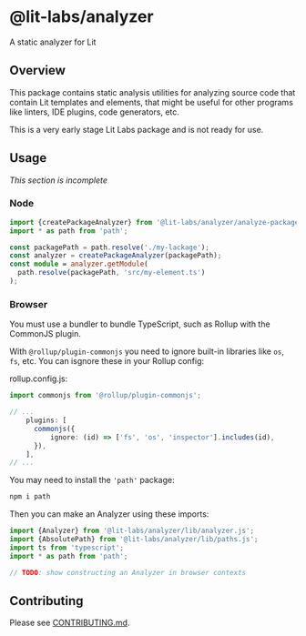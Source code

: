 # @lit-labs/analyzer

A static analyzer for Lit

## Overview

This package contains static analysis utilities for analyzing source code that contain Lit templates and elements, that might be useful for other programs like linters, IDE plugins, code generators, etc.

This is a very early stage Lit Labs package and is not ready for use.

## Usage

_This section is incomplete_

### Node

```ts
import {createPackageAnalyzer} from '@lit-labs/analyzer/analyze-package.js';
import * as path from 'path';

const packagePath = path.resolve('./my-lackage');
const analyzer = createPackageAnalyzer(packagePath);
const module = analyzer.getModule(
  path.resolve(packagePath, 'src/my-element.ts')
);
```

### Browser

You must use a bundler to bundle TypeScript, such as Rollup with the CommonJS plugin.

With `@rollup/plugin-commonjs` you need to ignore built-in libraries like `os`, `fs`, etc. You can isgnore these in your Rollup config:

rollup.config.js:

```ts
import commonjs from '@rollup/plugin-commonjs';

// ...
    plugins: [
      commonjs({
          ignore: (id) => ['fs', 'os', 'inspector'].includes(id),
      }),
    ],
// ...
```

You may need to install the `'path'` package:

```sh
npm i path
```

Then you can make an Analyzer using these imports:

```ts
import {Analyzer} from '@lit-labs/analyzer/lib/analyzer.js';
import {AbsolutePath} from '@lit-labs/analyzer/lib/paths.js';
import ts from 'typescript';
import * as path from 'path';

// TODO: show constructing an Analyzer in browser contexts
```

## Contributing

Please see [CONTRIBUTING.md](../../../CONTRIBUTING.md).
